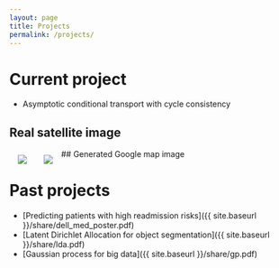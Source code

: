 ```yaml
---
layout: page
title: Projects
permalink: /projects/
---
```


# Current project
- Asymptotic conditional transport with cycle consistency
## Real satellite image 
<img src="{{ site.baseurl }}/assets/img/posts/real.png" ALIGN="left" style="margin:10px 15px"/>
## Generated Google map image
<img src="{{ site.baseurl }}/assets/img/posts/fake.png" ALIGN="left" style="margin:10px 15px"/>

# Past projects
- [Predicting patients with high readmission risks]({{ site.baseurl }}/share/dell_med_poster.pdf) 
- [Latent Dirichlet Allocation for object segmentation]({{ site.baseurl }}/share/lda.pdf) 
- [Gaussian process for big data]({{ site.baseurl }}/share/gp.pdf) 


